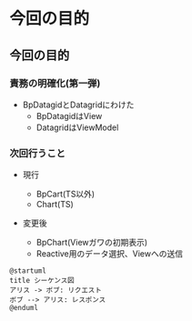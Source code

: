 # 今回の目的

## 今回の目的

### 責務の明確化(第一弾)

+ BpDatagidとDatagridにわけた
  + BpDatagidはView
  + DatagridはViewModel

### 次回行うこと

+ 現行
  + BpCart(TS以外)
  + Chart(TS)

+ 変更後
  + BpChart(Viewガワの初期表示)
  + Reactive用のデータ選択、Viewへの送信

```plantuml
@startuml
title シーケンス図
アリス -> ボブ: リクエスト
ボブ --> アリス: レスポンス
@enduml
```

